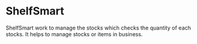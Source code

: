 # ShelfSmart
ShelfSmart work to manage the stocks which checks the quantity of each stocks. It helps to manage stocks or items in business.  
